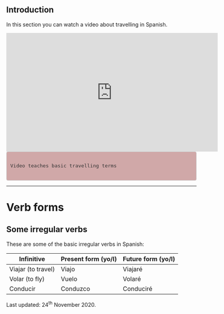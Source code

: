 
<body>

<div class="container">  

<div class="container">  

<h2>Introduction</h2>
<p>In this section you can watch a video about travelling in Spanish.</p>

<iframe width="560" height="315" src="https://www.youtube.com/embed/1BY1lHeUi0Y" frameborder="0" allow="accelerometer; autoplay; clipboard-write; encrypted-media; gyroscope; picture-in-picture" allowfullscreen></iframe>
  
  

<style>

pre {
    display: block;
    padding: 9.5px;
    margin: 0 0 10px;
    font-size: 13px;
    line-height: 1.42857143;
    color: #333;
    word-break: break-all;
    word-wrap: break-word;
    background-color: #d0a8a8;
    border: 1px solid #ccc;
    border-radius: 4px;
}

</style>

<pre>

Video teaches basic travelling terms 

</pre>








<hr/>
</div>

<!-- THIS IS THE THIRD SECTION OF THE PAGE -->
<div class="container"> 
<h1>Verb forms</h1>
 <h2>Some irregular verbs</h2>
  <p>These are some of the basic irregular verbs in Spanish:</p>            
  <table class="table table-striped">
    <thead>
      <tr>
        <th>Infinitive</th>
        <th>Present form (yo/I)</th>
        <th>Future form (yo/I)</th>
      </tr>
    </thead>
    <tbody>
      <tr>
        <td>Viajar (to travel)</td>
        <td>Viajo</td>
        <td>Viajaré</td>
      </tr>
      <tr>
        <td>Volar (to fly)</td>
        <td>Vuelo</td>
        <td>Volaré</td>
      </tr>
      <tr>
        <td>Conducir</td>
        <td>Conduzco</td>
        <td>Conduciré</td>
      </tr>
    </tbody>
  </table>

</div>

<!-- THIS IS THE FOOTER SECTION OF THE PAGE -->
<p>Last updated: 24<sup>th</sup> November 2020.</p>

	
</body>
</html>



 










